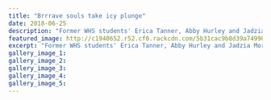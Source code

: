 ```yaml
---
title: "Brrrave souls take icy plunge"
date: 2018-06-25
description: "Former WHS students' Erica Tanner, Abby Hurley and Jadzia Morris with their balloon \"flotation devices\"..."
featured_image: http://c1940652.r52.cf0.rackcdn.com/5b31cac9b8d39a7499002553/Polar-Plunge-2018.gif
excerpt: "Former WHS students' Erica Tanner, Abby Hurley and Jadzia Morris with their balloon \"flotation devices\"."
gallery_image_1: 
gallery_image_2: 
gallery_image_3: 
gallery_image_4: 
gallery_image_5: 
---
```


